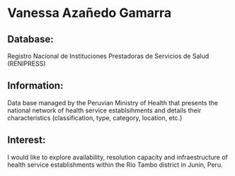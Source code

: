 # Vanessa Azañedo Gamarra

## Database: 
Registro Nacional de Instituciones Prestadoras de Servicios de Salud (RENIPRESS)

## Information: 
Data base managed by the Peruvian Ministry of Health that presents the national network of health service establsihments and details their characteristics (classification, type, category, location, etc.)
    
## Interest: 
I would like to explore availability, resolution capacity and infraestructure of health service establishments within the Río Tambo district in Junin, Peru.